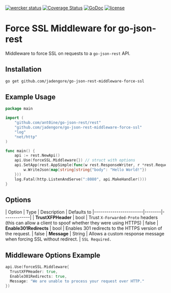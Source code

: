 [![wercker status](https://app.wercker.com/status/1438db57ab5937e1fd92d45eca974257/s/master "wercker status")](https://app.wercker.com/project/bykey/1438db57ab5937e1fd92d45eca974257)
[![Coverage Status](https://coveralls.io/repos/jadengore/go-json-rest-middleware-force-ssl/badge.svg?branch=HEAD&service=github)](https://coveralls.io/github/jadengore/go-json-rest-middleware-force-ssl?branch=HEAD)
[![GoDoc](https://godoc.org/github.com/jadengore/go-json-rest-middleware-force-ssl?status.svg)](https://godoc.org/github.com/jadengore/go-json-rest-middleware-force-ssl)
[![license](http://img.shields.io/badge/license-MIT-red.svg?style=flat)](https://raw.githubusercontent.com/jadengore/go-json-rest-middleware-force-ssl/master/LICENSE)

# Force SSL Middleware for go-json-rest
Middleware to force SSL on requests to a `go-json-rest` API.

## Installation

```sh
go get github.com/jadengore/go-json-rest-middleware-force-ssl
```

## Example Usage

```go
package main

import (
    "github.com/ant0ine/go-json-rest/rest"
    "github.com/jadengore/go-json-rest-middleware-force-ssl"
    "log"
    "net/http"
)

func main() {
    api := rest.NewApi()
    api.Use(forceSSL.Middleware{}) // struct with options
    api.SetApp(rest.AppSimple(func(w rest.ResponseWriter, r *rest.Request) {
        w.WriteJson(map[string]string{"body": "Hello World!"})
    }))
    log.Fatal(http.ListenAndServe(":8080", api.MakeHandler()))
}
```

## Options

| Option                 | Type   | Description | Defaults to
|------------------------|--------|-------------|
| **TrustXFPHeader**     | bool   | Trust `X-Forwarded-Proto` headers (this can allow a client to spoof whether they were using HTTPS) | false
| **Enable301Redirects** | bool   | Enables 301 redirects to the HTTPS version of the request. | false
| **Message**            | String | Allows a custom response message when forcing SSL without redirect. | `SSL Required.`

## Middleware Options Example

```go
api.Use(forceSSL.Middleware{
  TrustXFPHeader: true,
  Enable301Redirects: true,
  Message: "We are unable to process your request over HTTP."
})
```
